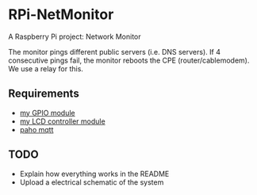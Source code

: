 # RPi-NetMonitor

A Raspberry Pi project: Network Monitor

The monitor pings different public servers (i.e. DNS servers). If 4 consecutive pings fail, the monitor reboots the CPE (router/cablemodem). We use a relay for this.

## Requirements

* [my GPIO module](https://github.com/EnforcerZhukov/Another-Python-RPi-GPIO-Lib)
* [my LCD controller module](https://github.com/EnforcerZhukov/RPi-MQTT-LCD)
* [paho mqtt](https://pypi.org/project/paho-mqtt/)

## TODO

* Explain how everything works in the README
* Upload a electrical schematic of the system
